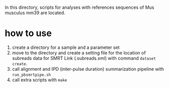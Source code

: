 In this directory, scripts for analyses with references sequences of Mus musculus mm39 are located.

# how to use

1. create a directory for a sample and a parameter set
2. move to the directory and create a setting file for the location of subreads data for SMRT Link (.subreads.xml) with command `dataset create`.
3. call alignment and IPD (inter-pulse duration) summarization pipeline with `run_pbsmrtpipe.sh`
4. call extra scripts with `make`
